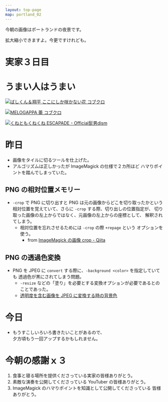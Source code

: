 ```yaml
---
layout: top-page
map: portland_02
---
```


今朝の画像はポートランドの夜景です。

拡大縮小できますよ。今更ですけれども。


# 実家３日目




# うまい人はうまい

[![ばしくん＆翔平 ここにしか咲かない花 コブクロ](https://img.youtube.com/vi/ld_sj7BGTGI/0.jpg)](https://www.youtube.com/watch?v=ld_sj7BGTGI)

[![MELOGAPPA 蕾 コブクロ](https://img.youtube.com/vi/WyzA4Fk-b7k/0.jpg)](https://www.youtube.com/watch?v=WyzA4Fk-b7k)

[![くねともくねくね ESCAPADE - Official髭男dism](https://img.youtube.com/vi/LG0iw0aKJHA/0.jpg)](https://www.youtube.com/watch?v=LG0iw0aKJHA)


# 昨日

* 画像をタイルに切るツールを仕上げた。
* アルゴリズムは正しかったが ImageMagick の仕様で２カ所ほど
  ハマりポイントを踏んでしまっていた。

## PNG の相対位置メモリー

*  `-crop` で PNG に切り出すと PNG は元の画像からどこを切り取ったかという
   相対位置を覚えていて、さらに `-crop` する際、切り出しの位置指定が、
   切り取った画像の左上からではなく、元画像の左上からの座標として、
   解釈されてしまう。
   * 相対位置を忘れさせるためには `-crop` の際 `+repage` という
	 オプションを使う。
		* from [ImageMagick の画像 crop - Qiita](https://qiita.com/yoya/items/62879e6e03d5a70eed09)

## PNG の透過色変換

* PNG を JPEG に `convert` する際に、`-background <color>` を指定していても
  透過色が黒にされてしまう問題。
  * `-resize` などの「塗り」を必要とする変換オプションが必要であるとの
	ことであった。
  * [透明度を含む画像を JPEG に変換する時の背景色](https://blog.awm.jp/2016/01/25/flatten/)


# 今日

* もうすこしいろいろ書きたいことがあるので、  
  夕方頃もう一回アップするかもしれません。



# 今朝の感謝ｘ３

1. 食事と寝る場所を提供くださっている実家の皆様ありがとう。
2. 素敵な演奏を公開してくださっている YouTuber の皆様ありがとう。
3. ImageMagick のハマりポイントを知識として公開してくださっている
   皆様ありがとう。
